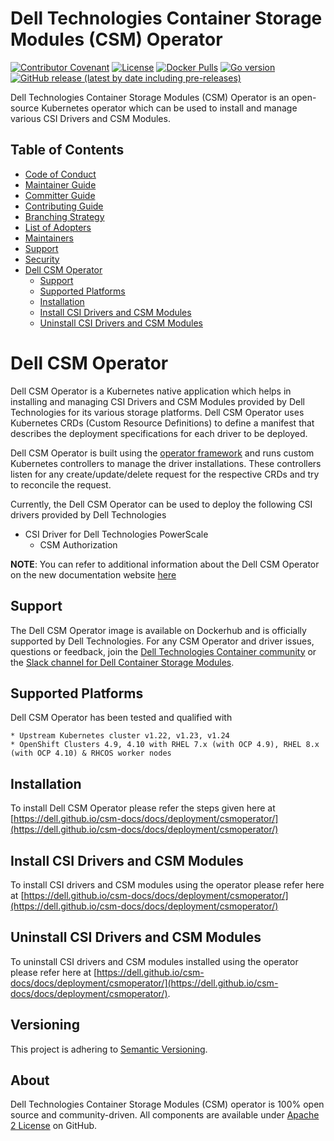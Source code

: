 
<!--
Copyright (c) 2022 Dell Inc., or its subsidiaries. All Rights Reserved.

Licensed under the Apache License, Version 2.0 (the "License");
you may not use this file except in compliance with the License.
You may obtain a copy of the License at

    http://www.apache.org/licenses/LICENSE-2.0
-->

# Dell Technologies Container Storage Modules (CSM) Operator
[![Contributor Covenant](https://img.shields.io/badge/Contributor%20Covenant-v2.0%20adopted-ff69b4.svg)](https://github.com/dell/csm/blob/main/docs/CODE_OF_CONDUCT.md)
[![License](https://img.shields.io/github/license/dell/csm-operator)](LICENSE)
[![Docker Pulls](https://img.shields.io/docker/pulls/dellemc/csm-operator)](https://hub.docker.com/r/dellemc/csm-operator)
[![Go version](https://img.shields.io/github/go-mod/go-version/dell/csm-operator)](go.mod)
[![GitHub release (latest by date including pre-releases)](https://img.shields.io/github/v/release/dell/csm-operator?include_prereleases&label=latest&style=flat-square)](https://github.com/dell/csm-operator/releases/latest)

Dell Technologies Container Storage Modules (CSM) Operator is an open-source Kubernetes operator which can be used to install and manage various CSI Drivers and CSM Modules.

## Table of Contents

* [Code of Conduct](./docs/CODE_OF_CONDUCT.md)
* [Maintainer Guide](./docs/MAINTAINER_GUIDE.md)
* [Committer Guide](./docs/COMMITTER_GUIDE.md)
* [Contributing Guide](./docs/CONTRIBUTING.md)
* [Branching Strategy](./docs/BRANCHING.md)
* [List of Adopters](./docs/ADOPTERS.md)
* [Maintainers](./docs/MAINTAINERS.md)
* [Support](./docs/SUPPORT.md)
* [Security](./docs/SECURITY.md)
* [Dell CSM Operator](#dell-csm-operator)
  * [Support](#support)
  * [Supported Platforms](#supported-platforms)
  * [Installation](#installation)
  * [Install CSI Drivers and CSM Modules](#install-csi-drivers-and-csm-modules)
  * [Uninstall CSI Drivers and CSM Modules](#uninstall-csi-drivers-and-csm-modules)

# Dell CSM Operator
Dell CSM Operator is a Kubernetes native application which helps in installing and managing CSI Drivers and CSM Modules provided by Dell Technologies for its various storage platforms. 
Dell CSM Operator uses Kubernetes CRDs (Custom Resource Definitions) to define a manifest that describes the deployment specifications for each driver to be deployed.

Dell CSM Operator is built using the [operator framework](https://github.com/operator-framework) and runs custom Kubernetes controllers to manage the driver installations. These controllers listen for any create/update/delete request for the respective CRDs and try to reconcile the request.

Currently, the Dell CSM Operator can be used to deploy the following CSI drivers provided by Dell Technologies

* CSI Driver for Dell Technologies PowerScale
  * CSM Authorization

**NOTE**: You can refer to additional information about the Dell CSM Operator on the new documentation website [here](https://dell.github.io/csm-docs/docs/deployment/csmoperator/)

## Support
The Dell CSM Operator image is available on Dockerhub and is officially supported by Dell Technologies.
For any CSM Operator and driver issues, questions or feedback, join the [Dell Technologies Container community](https://www.dell.com/community/Containers/bd-p/Containers) or the [Slack channel for Dell Container Storage Modules](https://dellemccsm.slack.com/).

## Supported Platforms
Dell CSM Operator has been tested and qualified with 

    * Upstream Kubernetes cluster v1.22, v1.23, v1.24
    * OpenShift Clusters 4.9, 4.10 with RHEL 7.x (with OCP 4.9), RHEL 8.x (with OCP 4.10) & RHCOS worker nodes

## Installation
To install Dell CSM Operator please refer the steps given here at [https://dell.github.io/csm-docs/docs/deployment/csmoperator/](https://dell.github.io/csm-docs/docs/deployment/csmoperator/)

## Install CSI Drivers and CSM Modules
To install CSI drivers and CSM modules using the operator please refer here at [https://dell.github.io/csm-docs/docs/deployment/csmoperator/](https://dell.github.io/csm-docs/docs/deployment/csmoperator/)

## Uninstall CSI Drivers and CSM Modules
To uninstall CSI drivers and CSM modules installed using the operator please refer here at [https://dell.github.io/csm-docs/docs/deployment/csmoperator/](https://dell.github.io/csm-docs/docs/deployment/csmoperator/).

## Versioning

This project is adhering to [Semantic Versioning](https://semver.org/).

## About

Dell Technologies Container Storage Modules (CSM) operator is 100% open source and community-driven. All components are available
under [Apache 2 License](https://www.apache.org/licenses/LICENSE-2.0.html) on
GitHub.
